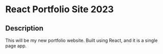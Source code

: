 # React Portfolio Site 2023

## Description
This will be my new portfolio website. Built using React, and it is a single page app. 
